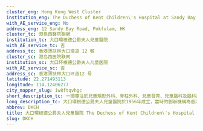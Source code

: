```yaml
---
cluster_eng: Hong Kong West Cluster
institution_eng: The Duchess of Kent Children\'s Hospital at Sandy Bay
with_AE_service_eng: No
address_eng: 12 Sandy Bay Road, Pokfulam, HK
cluster_tc: 港島西醫院聯網
institution_tc: 大口環根德公爵夫人兒童醫院
with_AE_service_tc: 否
address_tc: 香港薄扶林大口環道 12 號
cluster_sc: 港岛西医院联网
institution_sc: 大口环根德公爵夫人儿童医院
with_AE_service_sc: 否
address_sc: 香港薄扶林大口环道12 号
latitude: 22.271493113
longitude: 114.12406277
city_mapper_slug: iw8ftqvhgc
short_description_tc: 一間專注於兒童矯形外科、脊柱外科、兒童發育、兒童腦科及腦科康復的第3層專科醫院，為全港的兒科病人服務。
long_description_tc: 大口環根德公爵夫人兒童醫院於1956年成立，當時的創辦機構為香港弱能兒童護助會。醫院現時為全港兒童病人提供專科服務，並為十八歲以上脊柱出現問題的骨科病人，提供治療、康復和住院服務。此外，醫院在兒童骨科疾病治療方面享負盛名，在處理脊柱畸形的病例上更享盛譽，名氣不但遍及香港，並延伸世界各地。 
abbrev: DKCH
title: 大口環根德公爵夫人兒童醫院 The Duchess of Kent Children\'s Hospital at Sandy Bay
slug: DKCH
---
```

